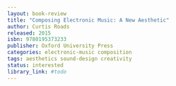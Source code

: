 ```yaml
---
layout: book-review
title: "Composing Electronic Music: A New Aesthetic"
author: Curtis Roads
released: 2015
isbn: 9780195373233
publisher: Oxford University Press
categories: electronic-music composition
tags: aesthetics sound-design creativity
status: interested
library_link: #todo
---
```

